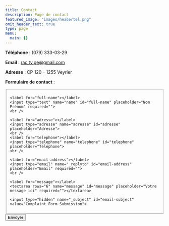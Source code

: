 ```yaml
---
title: Contact
description: Page de contact
featured_image: "images/headertel.png"
omit_header_text: true
type: page
menu:
  main: {}
---
```

**Téléphone** : (079) 333-03-29

**Email** :  rac.tv.ge@gmail.com

**Adresse** : CP 120 – 1255 Veyrier


**Formulaire de contact** :

<form id="fs-frm" name="complaint-form" accept-charset="utf-8" action="https://formspree.io/rac.tv.ge@gmail.com" method="post">
  <fieldset id="fs-frm-inputs">

    <label for="full-name"></label>
    <input type="text" name="name" id="full-name" placeholder="Nom Prénom" required="">
    <br />

    <label for="adresse"></label>
    <input type="adresse" name="adresse" id="adresse" placeholder="Adresse">
    <br />
    <label for="telephone"></label>
    <input type="telephone" name="telephone" id="telephone" placeholder="Téléphone">
    <br />

    <label for="email-address"></label>
    <input type="email" name="_replyto" id="email-address" placeholder="Email" required="">
    <br />

    <label for="message"></label>
    <textarea rows="6" name="message" id="message" placeholder="Votre message ici" required=""></textarea>

    <input type="hidden" name="_subject" id="email-subject" value="Complaint Form Submission">
  </fieldset>
  <input type="submit" value="Envoyer">
</form>
